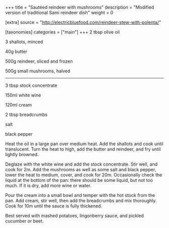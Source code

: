 +++
title = "Sautéed reindeer with mushrooms"
description = "Modified version of traditional Sami reindeer dish"
weight = 0

[extra]
source = "http://electricbluefood.com/reindeer-stew-with-polenta/"

[taxonomies]
categories = ["main"]
+++
2 tbsp olive oil

3 shallots, minced

40g butter

500g reindeer, sliced and frozen

500g small mushrooms, halved

<hr>

3 tbsp stock concentrate

150ml white wine

120ml cream

2 tbsp breadcrumbs

salt

black pepper

<!-- sep -->
Heat the oil in a large pan over medium heat.
Add the shallots and cook until translucent.
Turn the heat to high, add the butter and reindeer, and fry until lightly browned.

Deglaze with the white wine and add the stock concentrate.
Stir well, and cook for 2m.
Add the mushrooms as well as some salt and black pepper, lower the heat to medium, cover, and cook for 20m.
Occasionally check the liquid at the bottom of the pan: there should be some liquid, but not too much.
If it is dry, add more wine or water.

Pour the cream into a small bowl and temper with the hot stock from the pan.
Add cream, stir well, then add the breadcrumbs and mix thoroughly.
Cook for 10m until the sauce is fully thickened.
<!-- sep -->
Best served with mashed potatoes, lingonberry sauce, and pickled cucumber or beet.
